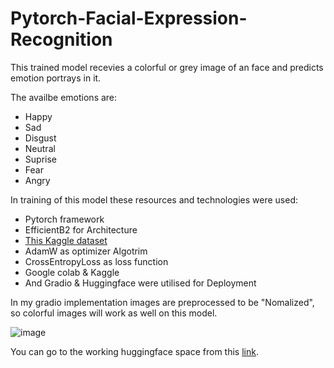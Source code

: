 # Pytorch-Facial-Expression-Recognition
This trained model recevies a colorful or grey image of an face and predicts emotion portrays in it.

The availbe emotions are:
- Happy
- Sad
- Disgust
- Neutral
- Suprise
- Fear
- Angry

In training of this model these resources and technologies were used: 
- Pytorch framework
- EfficientB2 for Architecture
- [This Kaggle dataset](https://www.kaggle.com/datasets/jonathanoheix/face-expression-recognition-dataset)
- AdamW as optimizer Algotrim
- CrossEntropyLoss as loss function
- Google colab & Kaggle
- And Gradio & Huggingface were utilised for Deployment


In my gradio implementation images are preprocessed to be "Nomalized", so colorful images will work as well on this model.

![image](https://github.com/Bijan-K/Pytorch-Facial-Expression-Recognition/assets/80640045/be2e5f5d-7cf3-41da-98cd-af55e0b4ad59)

You can go to the working huggingface space from this [link](https://huggingface.co/spaces/bijankn/Facial_Expression_Recognition).

